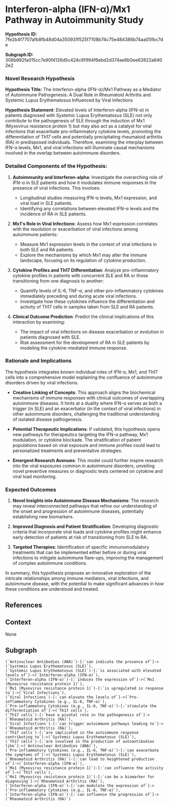 
# Interferon-alpha (IFN-α)/Mx1 Pathway in Autoimmunity Study

**Hypothesis ID:** 7fe2b4f7707afb8fb48d04a350931f525f7108b74c75e484386b74aa05fbc7de

**Subgraph ID:** 308b892fa015cc7e90f4126d5c424c6f994f6ebd2d374ae6b0ee63822a8402e2

### Novel Research Hypothesis

**Hypothesis Title:** The Interferon-alpha (IFN-α)/Mx1 Pathway as a Mediator of Autoimmune Pathogenesis: A Dual Role in Rheumatoid Arthritis and Systemic Lupus Erythematosus Influenced by Viral Infections

**Hypothesis Statement**: Elevated levels of Interferon-alpha (IFN-α) in patients diagnosed with Systemic Lupus Erythematosus (SLE) not only contribute to the pathogenesis of SLE through the induction of Mx1 (Myxovirus resistance protein 1) but may also act as a catalyst for viral infections that exacerbate pro-inflammatory cytokine levels, promoting the differentiation of Th17 cells and potentially precipitating rheumatoid arthritis (RA) in predisposed individuals. Therefore, examining the interplay between IFN-α levels, Mx1, and viral infections will illuminate causal mechanisms involved in the overlap between autoimmune disorders.

### Detailed Components of the Hypothesis:

1. **Autoimmunity and Interferon-alpha**: Investigate the overarching role of IFN-α in SLE patients and how it modulates immune responses in the presence of viral infections. This involves:
   - Longitudinal studies measuring IFN-α levels, Mx1 expression, and viral load in SLE patients.
   - Identifying any correlations between elevated IFN-α levels and the incidence of RA in SLE patients.

2. **Mx1's Role in Viral Infections**: Assess how Mx1 expression correlates with the resolution or exacerbation of viral infections among autoimmune patients:
   - Measure Mx1 expression levels in the context of viral infections in both SLE and RA patients.
   - Explore the mechanisms by which Mx1 may alter the immune landscape, focusing on its regulation of cytokine production.

3. **Cytokine Profiles and Th17 Differentiation**: Analyze pro-inflammatory cytokine profiles in patients with concurrent SLE and RA or those transitioning from one diagnosis to another:
   - Quantify levels of IL-6, TNF-α, and other pro-inflammatory cytokines immediately preceding and during acute viral infections.
   - Investigate how these cytokines influence the differentiation and activity of Th17 cells in samples taken from SLE and RA patients.

4. **Clinical Outcome Prediction**: Predict the clinical implications of this interaction by examining:
   - The impact of viral infections on disease exacerbation or evolution in patients diagnosed with SLE.
   - Risk assessment for the development of RA in SLE patients by modeling the cytokine-mediated immune response.

### Rationale and Implications

The hypothesis integrates known individual roles of IFN-α, Mx1, and Th17 cells into a comprehensive model explaining the confluence of autoimmune disorders driven by viral infections. 

- **Creative Linking of Concepts**: This approach aligns the biochemical mechanisms of immune responses with clinical outcomes of overlapping autoimmune diseases. It hints at a duality where IFN-α serves as both a trigger (in SLE) and an exacerbator (in the context of viral infections) in other autoimmune disorders, challenging the traditional understanding of isolated disease pathogenesis.

- **Potential Therapeutic Implications**: If validated, this hypothesis opens new pathways for therapeutics targeting the IFN-α pathway, Mx1 modulation, or cytokine blockade. The stratification of patient populations based on viral exposure and immune profiles could lead to personalized treatments and preventative strategies.

- **Emergent Research Avenues**: This model could further inspire research into the viral exposures common in autoimmune disorders, unveiling novel preventive measures or diagnostic tests centered on cytokine and viral load monitoring.

### Expected Outcomes

1. **Novel Insights into Autoimmune Disease Mechanisms**: The research may reveal interconnected pathways that refine our understanding of the onset and progression of autoimmune diseases, potentially establishing new biomarkers.

2. **Improved Diagnosis and Patient Stratification**: Developing diagnostic criteria that incorporate viral loads and cytokine profiles might enhance early detection of patients at risk of transitioning from SLE to RA.

3. **Targeted Therapies**: Identification of specific immunomodulatory treatments that can be implemented either before or during viral infections to mitigate autoimmune flare-ups, improving the management of complex autoimmune conditions.

In summary, this hypothesis proposes an innovative exploration of the intricate relationships among immune mediators, viral infections, and autoimmune disease, with the potential to make significant advances in how these conditions are understood and treated.

## References


## Context
None

## Subgraph
```
(`Antinuclear Antibodies (ANA)`)-[:`can indicate the presence of`]->(`Systemic Lupus Erythematosus (SLE)`),
(`Systemic Lupus Erythematosus (SLE)`)-[:`is associated with elevated levels of`]->(`Interferon-alpha (IFN-α)`),
(`Interferon-alpha (IFN-α)`)-[:`induces the expression of`]->(`Mx1 (Myxovirus resistance protein 1)`),
(`Mx1 (Myxovirus resistance protein 1)`)-[:`is upregulated in response to`]->(`Viral Infections`),
(`Viral Infections`)-[:`can elevate the levels of`]->(`Pro-inflammatory Cytokines (e.g., IL-6, TNF-α)`),
(`Pro-inflammatory Cytokines (e.g., IL-6, TNF-α)`)-[:`stimulate the differentiation of`]->(`Th17 cells`),
(`Th17 cells`)-[:`have a pivotal role in the pathogenesis of`]->(`Rheumatoid Arthritis (RA)`),
(`Viral Infections`)-[:`can trigger autoimmune pathways leading to`]->(`Rheumatoid Arthritis (RA)`),
(`Th17 cells`)-[:`are implicated in the autoimmune response contributing to`]->(`Systemic Lupus Erythematosus (SLE)`),
(`Th17 cells`)-[:`are involved in the production of autoantibodies like`]->(`Antinuclear Antibodies (ANA)`),
(`Pro-inflammatory Cytokines (e.g., IL-6, TNF-α)`)-[:`can exacerbate the symptoms of`]->(`Systemic Lupus Erythematosus (SLE)`),
(`Rheumatoid Arthritis (RA)`)-[:`can lead to heightened production of`]->(`Interferon-alpha (IFN-α)`),
(`Mx1 (Myxovirus resistance protein 1)`)-[:`can influence the activity of`]->(`Th17 cells`),
(`Mx1 (Myxovirus resistance protein 1)`)-[:`can be a biomarker for diagnosing`]->(`Rheumatoid Arthritis (RA)`),
(`Interferon-alpha (IFN-α)`)-[:`can modulate the expression of`]->(`Pro-inflammatory Cytokines (e.g., IL-6, TNF-α)`),
(`Interferon-alpha (IFN-α)`)-[:`can influence the progression of`]->(`Rheumatoid Arthritis (RA)`)
```
